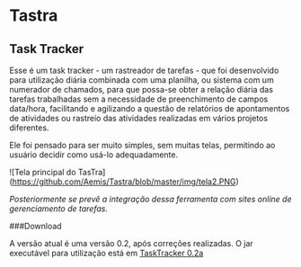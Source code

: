 # Tastra
## Task Tracker

Esse é um task tracker - um rastreador de tarefas - que foi desenvolvido para utilização diária combinada com uma planilha, ou sistema com um numerador de chamados, para que possa-se obter a relação diária das tarefas trabalhadas sem a necessidade de preenchimento de campos data/hora, facilitando e agilizando a questão de relatórios de apontamentos de atividades ou rastreio das atividades realizadas em vários projetos diferentes. 

Ele foi pensado para ser muito simples, sem muitas telas, permitindo ao usuário decidir como usá-lo adequadamente. 

![Tela principal do TasTra] (https://github.com/Aemis/Tastra/blob/master/img/tela2.PNG)

*Posteriormente se prevê a integração dessa ferramenta com sites online de gerenciamento de tarefas.*

###Download

A versão atual é uma versão 0.2, após correções realizadas. 
O jar executável para utilização está em [TaskTracker 0.2a](https://github.com/Aemis/Tastra/blob/master/TaskTrakerv0.2a.jar)


